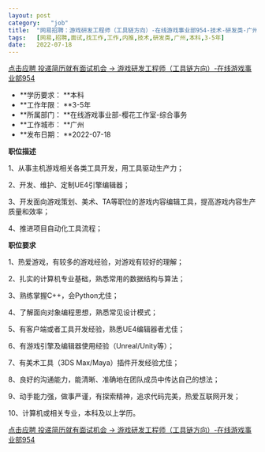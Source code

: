 ```yaml
---
layout:	post
category:	"job"
title:	"网易招聘：游戏研发工程师（工具链方向）-在线游戏事业部954-技术-研发类-广州本科3-5年"
tags:	[网易,招聘,面试,找工作,工作,内推,技术,研发类,广州,本科,3-5年]
date:	2022-07-18
---
```


[点击应聘 投递简历就有面试机会 ->  游戏研发工程师（工具链方向）-在线游戏事业部954](http://mobile.bole.netease.com/bole/boleDetail?id=41616&employeeId=346f03c3cda5f04c&key=all)



- **学历要求： **本科
- **工作年限： **3-5年
- **所属部门： **在线游戏事业部-樱花工作室-综合事务
- **工作城市： **广州
- **发布日期： **2022-07-18



**职位描述**

1、从事主机游戏相关各类工具开发，用工具驱动生产力；

2、开发、维护、定制UE4引擎编辑器；

3、开发面向游戏策划、美术、TA等职位的游戏内容编辑工具，提高游戏内容生产质量和效率；

4、推进项目自动化工具流程；



**职位要求**

1、热爱游戏，有较多的游戏经验，对游戏有较好的理解；

2、扎实的计算机专业基础，熟悉常用的数据结构与算法；

3、熟练掌握C++，会Python尤佳；

4、了解面向对象编程思想，熟悉常见设计模式；

5、有客户端或者工具开发经验，熟悉UE4编辑器者尤佳；

6、有游戏引擎及编辑器使用经验（Unreal/Unity等）；

7、有美术工具（3DS Max/Maya）插件开发经验尤佳；

8、良好的沟通能力，能清晰、准确地在团队成员中传达自己的想法；

9、动手能力强，做事严谨，有探索精神，追求代码完美，热爱互联网开发；

10、计算机或相关专业，本科及以上学历。



[点击应聘 投递简历就有面试机会 ->  游戏研发工程师（工具链方向）-在线游戏事业部954](http://mobile.bole.netease.com/bole/boleDetail?id=41616&employeeId=346f03c3cda5f04c&key=all)